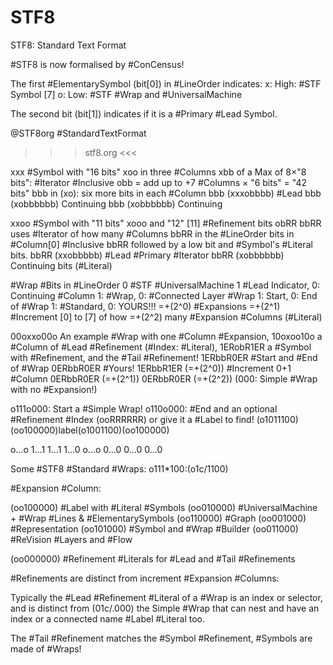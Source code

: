 # STF8
STF8: Standard Text Format

#STF8 is now formalised by #ConCensus!

The first #ElementarySymbol (bit[0]) in #LineOrder
indicates:
x: High: #STF Symbol [7]
o: Low: #STF #Wrap and #UniversalMachine

The second bit (bit[1]) indicates if it is a #Primary #Lead Symbol.

@STF8org #StandardTextFormat
>>> stf8.org <<<



xxx #Symbol with "16 bits"
xoo in three #Columns
xbb of a Max of 8×"8 bits": #Iterator #Inclusive
obb = add up to +7 #Columns × "6 bits" = "42 bits"
bbb in (xo): six more bits in each #Column
bbb (xxxobbbb) #Lead
bbb (xobbbbbb) Continuing
bbb (xobbbbbb) Continuing




xxoo #Symbol with "11 bits"
xooo and "12" [11] #Refinement bits
obRR
bbRR uses #Iterator of how many #Columns
bbRR in the #LineOrder bits in #Column[0] #Inclusive
bbRR followed by a low bit and #Symbol's #Literal bits.
bbRR (xxobbbbb) #Lead #Primary #Iterator
bbRR (xobbbbbb) Continuing bits (#Literal)





#Wrap #Bits in #LineOrder
0 #STF #UniversalMachine
1 #Lead Indicator, 0: Continuing #Column
1: #Wrap, 0: #Connected Layer #Wrap
1: Start, 0: End of #Wrap
1: #Standard, 0: YOURS!!!
=+(2^0) #Expansions
=+(2^1) #Increment [0] to [7] of how
=+(2^2) many #Expansion #Columns (#Literal)





00oxxo00o An example #Wrap with one #Column #Expansion,
10oxoo10o a #Column of #Lead #Refinement (#Index: #Literal),
1ERobR1ER a #Symbol with #Refinement, and the #Tail #Refinement!
1ERbbR0ER #Start and #End of #Wrap
0ERbbR0ER #Yours!
1ERbbR1ER (=+(2^0)) #Increment 0+1 #Column
0ERbbR0ER (=+(2^1))
0ERbbR0ER (=+(2^2)) (000: Simple #Wrap with no #Expansion!)




o111o000: Start a #Simple Wrap!
o110o000: #End
and an optional #Refinement #Index (ooRRRRRR)
or give it a #Label to find! (o1011100)(oo100000)label(o1001100)(oo100000)

o...o
1...1
1...1
1...0
o...o
0...0
0...0
0...0





Some #STF8 #Standard #Wraps:
o111*100:(o1c/1100)

#Expansion #Column:

(oo100000) #Label with #Literal #Symbols
(oo010000) #UniversalMachine + #Wrap #Lines & #ElementarySymbols
(oo110000) #Graph
(oo001000) #Representation
(oo101000) #Symbol and #Wrap #Builder
(oo011000) #ReVision #Layers and #Flow





(oo000000) #Refinement #Literals for #Lead and #Tail #Refinements

#Refinements are distinct from increment #Expansion #Columns:

Typically the #Lead #Refinement #Literal of a #Wrap is an index or selector, and is distinct from (01c/.000) the Simple #Wrap that can nest and have an index or a connected name #Label #Literal too.

The #Tail #Refinement matches the #Symbol #Refinement, #Symbols are made of #Wraps!





